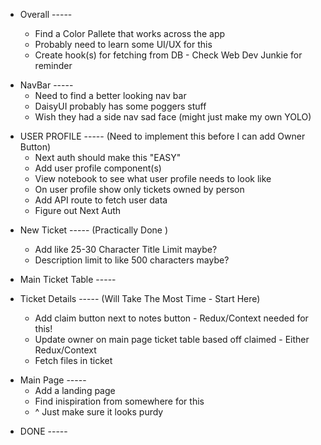 - Overall -----

  - Find a Color Pallete that works across the app
  - Probably need to learn some UI/UX for this
  - Create hook(s) for fetching from DB - Check Web Dev Junkie for reminder

* NavBar -----
  - Need to find a better looking nav bar
  - DaisyUI probably has some poggers stuff
  - Wish they had a side nav sad face (might just make my own YOLO)

- USER PROFILE ----- (Need to implement this before I can add Owner Button)
  - Next auth should make this "EASY"
  - Add user profile component(s)
  - View notebook to see what user profile needs to look like
  - On user profile show only tickets owned by person
  - Add API route to fetch user data
  - Figure out Next Auth

* New Ticket ----- (Practically Done )

  - Add like 25-30 Character Title Limit maybe?
  - Description limit to like 500 characters maybe?

* Main Ticket Table -----

* Ticket Details ----- (Will Take The Most Time - Start Here)

  - Add claim button next to notes button - Redux/Context needed for this!
  - Update owner on main page ticket table based off claimed - Either Redux/Context
  - Fetch files in ticket

- Main Page -----
  - Add a landing page
  - Find inispiration from somewhere for this
  - ^ Just make sure it looks purdy

* DONE -----

<!-- - Add ticket details component(s) - check whiteboard/notebook for layout -->
<!-- - Add API route for notes based off ticketId -->
<!-- * Add New Job/ Ticket Button above table on main page -->
<!-- * Fetch Owner , Title, Tier, Ticket ID Only -->
<!-- * Add API to fetch ticket data -->
  <!-- * Add new ticket component(s) -->
  <!-- * Add API route for adding new ticket -->
  <!-- - View notebook on how new ticket form should look -->
  <!-- - Add Tier Dropdown - Tier C, Tier B, Tier A -->
  <!-- - Figure out of how attach files -->
  <!-- * Setup submitFormHandler with the new ticket API -->
  <!-- - Style New Job Button -->
  <!-- - Create .env file for URLS -->
